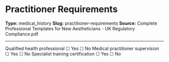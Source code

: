 # Practitioner Requirements

**Type:** medical_history
**Slug:** practitioner-requirements
**Source:** Complete Professional Templates for New Aestheticians - UK Regulatory Compliance.pdf

---

Qualified health professional ☐ Yes ☐ No
Medical practitioner supervision ☐ Yes ☐ No
Specialist training certification ☐ Yes ☐ No